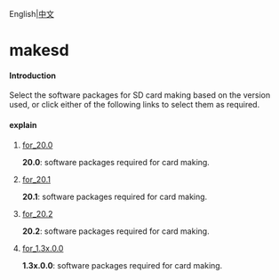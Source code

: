 English|[中文](Readme_cn.md)

# makesd

#### Introduction

Select the software packages for SD card making based on the version used, or click either of the following links to select them as required.

#### explain

1. [for_20.0](https://github.com/Ascend/tools/tree/master/makesd/for_20.0)

   **20.0**: software packages required for card making.

2. [for_20.1](https://github.com/Ascend/tools/tree/master/makesd/for_20.1)

   **20.1**: software packages required for card making.
3. [for_20.2](https://github.com/Ascend/tools/tree/master/makesd/for_20.2)

   **20.2**: software packages required for card making.

4. [for_1.3x.0.0](https://github.com/Ascend/tools/tree/master/makesd/for_1.3x.0.0)

   **1.3x.0.0**: software packages required for card making.